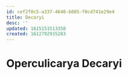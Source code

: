 ```yaml
---
id: cef2f0c5-a337-4640-b885-f0cd741e29e4
title: Decaryi
desc: ''
updated: 1615151513358
created: 1612792935283
---
```



# Operculicarya Decaryi

